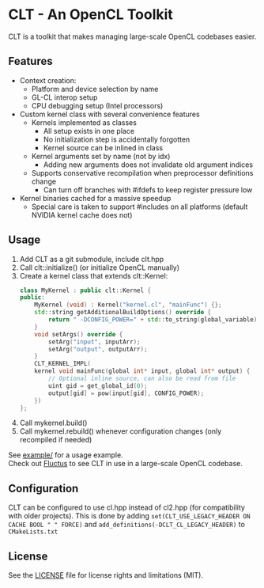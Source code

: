 CLT - An OpenCL Toolkit
====================

CLT is a toolkit that makes managing large-scale OpenCL codebases easier.

## Features
- Context creation:
    - Platform and device selection by name
    - GL-CL interop setup
    - CPU debugging setup (Intel processors)
- Custom kernel class with several convenience features
    - Kernels implemented as classes
        - All setup exists in one place
        - No initialization step is accidentally forgotten
        - Kernel source can be inlined in class
    - Kernel arguments set by name (not by idx)
        - Adding new arguments does not invalidate old argument indices
    - Supports conservative recompilation when preprocessor definitions change
        - Can turn off branches with #ifdefs to keep register pressure low
- Kernel binaries cached for a massive speedup
    - Special care is taken to support #includes on all platforms (default NVIDIA kernel cache does not)


## Usage

1. Add CLT as a git submodule, include clt.hpp
2. Call clt::initialize() (or initialize OpenCL manually)
3. Create a kernel class that extends clt::Kernel:
    ```c++
    class MyKernel : public clt::Kernel {
    public:
        MyKernel (void) : Kernel("kernel.cl", "mainFunc") {};
        std::string getAdditionalBuildOptions() override {
            return " -DCONFIG_POWER=" + std::to_string(global_variable);
        }
        void setArgs() override {
            setArg("input", inputArr);
            setArg("output", outputArr);
        }
        CLT_KERNEL_IMPL(
        kernel void mainFunc(global int* input, global int* output) {
            // Optional inline source, can also be read from file
            uint gid = get_global_id(0);
            output[gid] = pow(input[gid], CONFIG_POWER);
        })
    };
    ```
4. Call mykernel.build()
5. Call mykernel.rebuild() whenever configuration changes (only recompiled if needed)

See [example/](example/) for a usage example.  
Check out [Fluctus][fluctus] to see CLT in use in a large-scale OpenCL codebase.

## Configuration

CLT can be configured to use cl.hpp instead of cl2.hpp (for compatibility with older projects).
This is done by adding `set(CLT_USE_LEGACY_HEADER ON CACHE BOOL " " FORCE)` and `add_definitions(-DCLT_CL_LEGACY_HEADER)` to `CMakeLists.txt`

## License

See the [LICENSE](./LICENSE.md) file for license rights and limitations (MIT).

[fluctus]: https://github.com/harskish/fluctus

